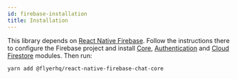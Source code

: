 ```yaml
---
id: firebase-installation
title: Installation
---
```


This library depends on [React Native Firebase](https://rnfirebase.io). Follow the instructions there to configure the Firebase project and install [Core](https://rnfirebase.io/#prerequisites), [Authentication](https://rnfirebase.io/auth/usage#installation) and [Cloud Firestore](https://rnfirebase.io/firestore/usage#installation) modules. Then run:

`yarn add @flyerhq/react-native-firebase-chat-core`
